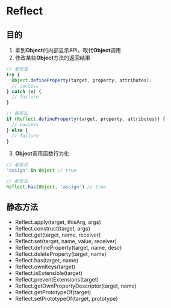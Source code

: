 # Reflect

## 目的
1. 拿到**Object**的内部显示API，取代**Object**调用
2. 修改某些**Object**方法的返回结果
```js
// 老写法
try {
  Object.defineProperty(target, property, attributes);
  // success
} catch (e) {
  // failure
}

// 新写法
if (Reflect.defineProperty(target, property, attributes)) {
  // success
} else {
  // failure
}
```
3. **Object**调用函数行为化
```js
// 老写法
'assign' in Object // true

// 新写法
Reflect.has(Object, 'assign') // true
```

## 静态方法
* Reflect.apply(target, thisArg, args)
* Reflect.construct(target, args)
* Reflect.get(target, name, receiver)
* Reflect.set(target, name, value, receiver)
* Reflect.defineProperty(target, name, desc)
* Reflect.deleteProperty(target, name)
* Reflect.has(target, name)
* Reflect.ownKeys(target)
* Reflect.isExtensible(target)
* Reflect.preventExtensions(target)
* Reflect.getOwnPropertyDescriptor(target, name)
* Reflect.getPrototypeOf(target)
* Reflect.setPrototypeOf(target, prototype)